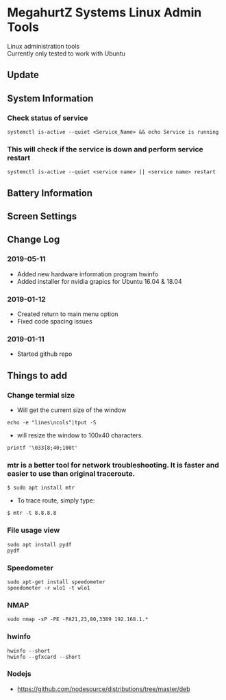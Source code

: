 # MegahurtZ Systems Linux Admin Tools
Linux administration tools \
Currently only tested to work with Ubuntu

## Update

## System Information

### Check status of service
```
systemctl is-active --quiet <Service_Name> && echo Service is running
```

### This will check if the service is down and perform service restart
```
systemctl is-active --quiet <service name> || <service name> restart
```

## Battery Information

## Screen Settings

## Change Log
### 2019-05-11
- Added new hardware information program hwinfo
- Added installer for nvidia grapics for Ubuntu 16.04 & 18.04

### 2019-01-12
- Created return to main menu option
- Fixed code spacing issues

### 2019-01-11
- Started github repo

## Things to add
### Change termial size
- Will get the current size of the window
```
echo -e "lines\ncols"|tput -S
```
- will resize the window to 100x40 characters.
```
printf '\033[8;40;100t'
```

### mtr is a better tool for network troubleshooting. It is faster and easier to use than original traceroute.
```
$ sudo apt install mtr
```
- To trace route, simply type:
```
$ mtr -t 8.8.8.8
```

### File usage view
```
sudo apt install pydf
pydf
```

### Speedometer
```
sudo apt-get install speedometer
speedometer -r wlo1 -t wlo1
```

### NMAP
```
sudo nmap -sP -PE -PA21,23,80,3389 192.168.1.*
```

### hwinfo
```
hwinfo --short
hwinfo --gfxcard --short
```

### Nodejs
- https://github.com/nodesource/distributions/tree/master/deb
